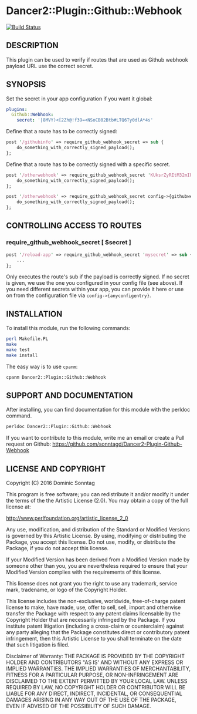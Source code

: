 # Dancer2::Plugin::Github::Webhook

[![Build Status](https://travis-ci.org/sonntagd/Dancer2-Plugin-Github-Webhook.svg?branch=master)](https://travis-ci.org/sonntagd/Dancer2-Plugin-Github-Webhook)


## DESCRIPTION

This plugin can be used to verify if routes that are used as Github webhook payload URL use the correct secret.

## SYNOPSIS

Set the secret in your app configuration if you want it global:

```yaml
plugins:
  Github::Webhook:
    secret: '|8MVY)<[2Zh@!f39=<NSoCB02Btb#LTQ6Ty0dlA*4s'
```

Define that a route has to be correctly signed:

```perl
post '/githubinfo' => require_github_webhook_secret => sub {
    do_something_with_correctly_signed_payload();
};
```

Define that a route has to be correctly signed with a specific secret.

```perl
post '/otherwebhook' => require_github_webhook_secret 'KUksrZyREtM32mIPoxcV7Cqx' => sub {
    do_something_with_correctly_signed_payload();
};
```

```perl
post '/otherwebhook' => require_github_webhook_secret config->{githubwebhooks}->{otherwebhook} => sub {
    do_something_with_correctly_signed_payload();
};
```

## CONTROLLING ACCESS TO ROUTES

### require_github_webhook_secret [ $secret ]

```perl
post '/reload-app' => require_github_webhook_secret 'mysecret' => sub {
    ...
};
```

Only executes the route's sub if the payload is correctly signed. If no secret is given, we use the one 
you configured in your config file (see above). If you need different secrets within your app, you can 
provide it here or use on from the configuration file via `config->{anyconfigentry}`.


## INSTALLATION

To install this module, run the following commands:

```bash
perl Makefile.PL
make
make test
make install
```

The easy way is to use `cpanm`:

```bash
cpanm Dancer2::Plugin::Github::Webhook
```

## SUPPORT AND DOCUMENTATION

After installing, you can find documentation for this module with the
perldoc command.

```bash
perldoc Dancer2::Plugin::Github::Webhook
```

If you want to contribute to this module, write me an email or create a
Pull request on Github: https://github.com/sonntagd/Dancer2-Plugin-Github-Webhook

## LICENSE AND COPYRIGHT

Copyright (C) 2016 Dominic Sonntag

This program is free software; you can redistribute it and/or modify it
under the terms of the the Artistic License (2.0). You may obtain a
copy of the full license at:

http://www.perlfoundation.org/artistic_license_2_0

Any use, modification, and distribution of the Standard or Modified
Versions is governed by this Artistic License. By using, modifying or
distributing the Package, you accept this license. Do not use, modify,
or distribute the Package, if you do not accept this license.

If your Modified Version has been derived from a Modified Version made
by someone other than you, you are nevertheless required to ensure that
your Modified Version complies with the requirements of this license.

This license does not grant you the right to use any trademark, service
mark, tradename, or logo of the Copyright Holder.

This license includes the non-exclusive, worldwide, free-of-charge
patent license to make, have made, use, offer to sell, sell, import and
otherwise transfer the Package with respect to any patent claims
licensable by the Copyright Holder that are necessarily infringed by the
Package. If you institute patent litigation (including a cross-claim or
counterclaim) against any party alleging that the Package constitutes
direct or contributory patent infringement, then this Artistic License
to you shall terminate on the date that such litigation is filed.

Disclaimer of Warranty: THE PACKAGE IS PROVIDED BY THE COPYRIGHT HOLDER
AND CONTRIBUTORS "AS IS' AND WITHOUT ANY EXPRESS OR IMPLIED WARRANTIES.
THE IMPLIED WARRANTIES OF MERCHANTABILITY, FITNESS FOR A PARTICULAR
PURPOSE, OR NON-INFRINGEMENT ARE DISCLAIMED TO THE EXTENT PERMITTED BY
YOUR LOCAL LAW. UNLESS REQUIRED BY LAW, NO COPYRIGHT HOLDER OR
CONTRIBUTOR WILL BE LIABLE FOR ANY DIRECT, INDIRECT, INCIDENTAL, OR
CONSEQUENTIAL DAMAGES ARISING IN ANY WAY OUT OF THE USE OF THE PACKAGE,
EVEN IF ADVISED OF THE POSSIBILITY OF SUCH DAMAGE.


